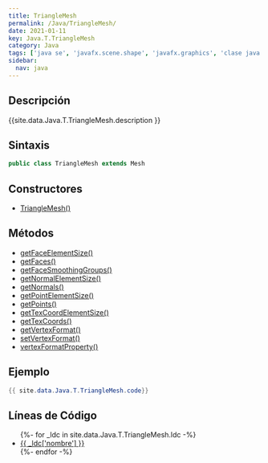 ```yaml
---
title: TriangleMesh
permalink: /Java/TriangleMesh/
date: 2021-01-11
key: Java.T.TriangleMesh
category: Java
tags: ['java se', 'javafx.scene.shape', 'javafx.graphics', 'clase java', 'JavaFX 8.0']
sidebar: 
  nav: java
---
```


## Descripción
{{site.data.Java.T.TriangleMesh.description }}

## Sintaxis
~~~java
public class TriangleMesh extends Mesh
~~~

## Constructores
* [TriangleMesh()](/Java/TriangleMesh/TriangleMesh/)

## Métodos
* [getFaceElementSize()](/Java/TriangleMesh/getFaceElementSize)
* [getFaces()](/Java/TriangleMesh/getFaces)
* [getFaceSmoothingGroups()](/Java/TriangleMesh/getFaceSmoothingGroups)
* [getNormalElementSize()](/Java/TriangleMesh/getNormalElementSize)
* [getNormals()](/Java/TriangleMesh/getNormals)
* [getPointElementSize()](/Java/TriangleMesh/getPointElementSize)
* [getPoints()](/Java/TriangleMesh/getPoints)
* [getTexCoordElementSize()](/Java/TriangleMesh/getTexCoordElementSize)
* [getTexCoords()](/Java/TriangleMesh/getTexCoords)
* [getVertexFormat()](/Java/TriangleMesh/getVertexFormat)
* [setVertexFormat()](/Java/TriangleMesh/setVertexFormat)
* [vertexFormatProperty()](/Java/TriangleMesh/vertexFormatProperty)

## Ejemplo
~~~java
{{ site.data.Java.T.TriangleMesh.code}}
~~~

## Líneas de Código
<ul>
{%- for _ldc in site.data.Java.T.TriangleMesh.ldc -%}
   <li>
       <a href="{{_ldc['url'] }}">{{ _ldc['nombre'] }}</a>
   </li>
{%- endfor -%}
</ul>
